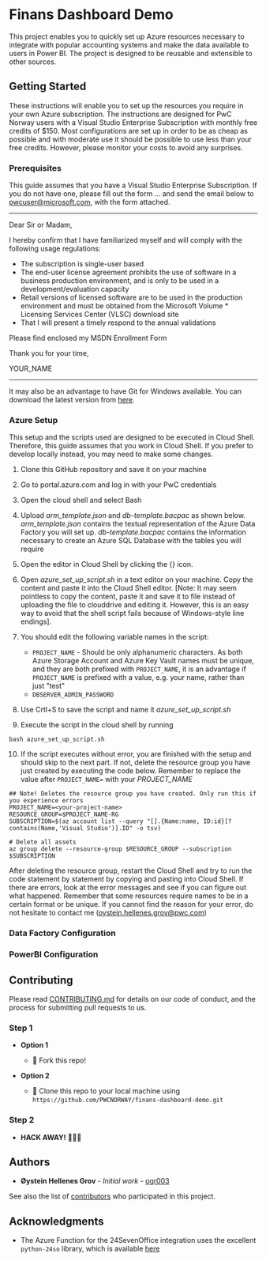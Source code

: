 # Finans Dashboard Demo

This project enables you to quickly set up Azure resources necessary to integrate with popular accounting systems and make the data available to users in Power BI. The project is designed to be reusable and extensible to other sources.

## Getting Started

These instructions will enable you to set up the resources you require in your own Azure subscription. The instructions are designed for PwC Norway users with a Visual Studio Enterprise Subscription with monthly free credits of $150. Most configurations are set up in order to be as cheap as possible and with moderate use it should be possible to use less than your free credits. However, please monitor your costs to avoid any surprises.

### Prerequisites

This guide assumes that you have a Visual Studio Enterprise Subscription. If you do not have one, please fill out the form ... and send the email below to pwcuser@microsoft.com, with the form attached.

-------------------------------------------
Dear Sir or Madam,

I hereby confirm that I have familiarized myself and will comply with the following usage regulations:
* The subscription is single-user based
* The end-user license agreement prohibits the use of software in a business production environment, and is only to be used in a development/evaluation capacity
* Retail versions of licensed software are to be used in the production environment and must be obtained from the Microsoft Volume * Licensing Services Center (VLSC) download site
* That I will present a timely respond to the annual validations

Please find enclosed my MSDN Enrollment Form

Thank you for your time,

YOUR_NAME

-------------------------------------------

It may also be an advantage to have Git for Windows available. You can download the latest version from [here](https://gitforwindows.org/).

### Azure Setup

This setup and the scripts used are designed to be executed in Cloud Shell. Therefore, this guide assumes that you work in Cloud Shell. If you prefer to develop locally instead, you may need to make some changes.

1. Clone this GitHub repository and save it on your machine
2. Go to portal.azure.com and log in with your PwC credentials
3. Open the cloud shell and select Bash

4. Upload *arm_template.json* and *db-template.bacpac* as shown below. *arm_template.json* contains the textual representation of the Azure Data Factory you will set up. *db-template.bacpac* contains the information necessary to create an Azure SQL Database with the tables you will require
5. Open the editor in Cloud Shell by clicking the {} icon.
6. Open *azure_set_up_script.sh* in a text editor on your machine. Copy the content and paste it into the Cloud Shell editor. [Note: It may seem pointless to copy the content, paste it and save it to file instead of uploading the file to clouddrive and editing it. However, this is an easy way to avoid that the shell script fails because of Windows-style line endings].
7. You should edit the following variable names in the script: 
    * `PROJECT_NAME` - Should be only alphanumeric characters. As both Azure Storage Account and Azure Key Vault names must be unique, and they are both prefixed with `PROJECT_NAME`, it is an advantage if `PROJECT_NAME` is prefixed with a value, e.g. your name, rather than just "test"
    * `DBSERVER_ADMIN_PASSWORD`
8. Use Crtl+S to save the script and name it *azure_set_up_script.sh*
9. Execute the script in the cloud shell by running
```
bash azure_set_up_script.sh
```
10. If the script executes without error, you are finished with the setup and should skip to the next part. If not, delete the resource group you have just created by executing the code below. Remember to replace the value after `PROJECT_NAME=` with your *PROJECT_NAME*
```
## Note! Deletes the resource group you have created. Only run this if you experience errors
PROJECT_NAME=<your-project-name>
RESOURCE_GROUP=$PROJECT_NAME-RG
SUBSCRIPTION=$(az account list --query "[].{Name:name, ID:id}[?contains(Name,'Visual Studio')].ID" -o tsv)

# Delete all assets
az group delete --resource-group $RESOURCE_GROUP --subscription $SUBSCRIPTION
```
After deleting the resource group, restart the Cloud Shell and try to run the code statement by statement by copying and pasting into Cloud Shell. If there are errors, look at the error messages and see if you can figure out what happened. Remember that some resources require names to be in a certain format or be unique. If you cannot find the reason for your error, do not hesitate to contact me (oystein.hellenes.grov@pwc.com)

### Data Factory Configuration

### PowerBI Configuration

## Contributing

Please read [CONTRIBUTING.md](https://gist.github.com/PurpleBooth/b24679402957c63ec426) for details on our code of conduct, and the process for submitting pull requests to us.

### Step 1

- **Option 1**
    - 🍴 Fork this repo!

- **Option 2**
    - 👯 Clone this repo to your local machine using `https://github.com/PWCNORWAY/finans-dashboard-demo.git`

### Step 2

- **HACK AWAY!** 🔨🔨🔨

## Authors

* **Øystein Hellenes Grov** - *Initial work* - [ogr003](https://github.com/ogr003)

See also the list of [contributors](https://github.com/PWCNORWAY/finans-dashboard-demo/contributors) who participated in this project.

## Acknowledgments

* The Azure Function for the 24SevenOffice integration uses the excellent `python-24so` library, which is available [here](https://github.com/loyning/python-24so)

